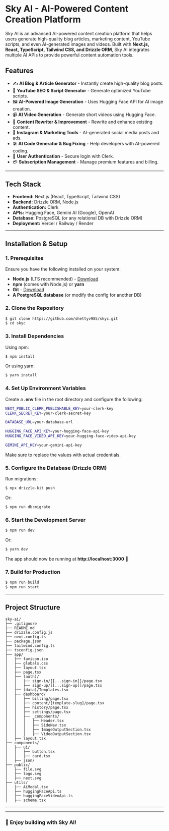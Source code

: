 # Sky AI - AI-Powered Content Creation Platform

Sky AI is an advanced AI-powered content creation platform that helps users generate high-quality blog articles, marketing content, YouTube scripts, and even AI-generated images and videos. Built with **Next.js, React, TypeScript, Tailwind CSS, and Drizzle ORM**, Sky AI integrates multiple AI APIs to provide powerful content automation tools.

## **Features**
- ✍️ **AI Blog & Article Generator** - Instantly create high-quality blog posts.
- 🎥 **YouTube SEO & Script Generator** - Generate optimized YouTube scripts.
- 🖼️ **AI-Powered Image Generation** - Uses Hugging Face API for AI image creation.
- 📹 **AI Video Generation** - Generate short videos using Hugging Face.
- 🔄 **Content Rewriter & Improvement** - Rewrite and enhance existing content.
- 📢 **Instagram & Marketing Tools** - AI-generated social media posts and ads.
- 🛠 **AI Code Generator & Bug Fixing** - Help developers with AI-powered coding.
- 🔑 **User Authentication** - Secure login with Clerk.
- 💳 **Subscription Management** - Manage premium features and billing.

---

## **Tech Stack**
- **Frontend:** Next.js (React, TypeScript, Tailwind CSS)
- **Backend:** Drizzle ORM, Node.js
- **Authentication:** Clerk
- **APIs:** Hugging Face, Gemini AI (Google), OpenAI
- **Database:** PostgreSQL (or any relational DB with Drizzle ORM)
- **Deployment:** Vercel / Railway / Render

---

## **Installation & Setup**

### **1. Prerequisites**
Ensure you have the following installed on your system:
- **Node.js** (LTS recommended) - [Download](https://nodejs.org/)
- **npm** (comes with Node.js) or **yarn**
- **Git** - [Download](https://git-scm.com/)
- **A PostgreSQL database** (or modify the config for another DB)

### **2. Clone the Repository**
```sh
$ git clone https://github.com/shettyv985/skyc.git
$ cd skyc
```

### **3. Install Dependencies**
Using npm:
```sh
$ npm install
```
Or using yarn:
```sh
$ yarn install
```

### **4. Set Up Environment Variables**
Create a **.env** file in the root directory and configure the following:
```sh
NEXT_PUBLIC_CLERK_PUBLISHABLE_KEY=your-clerk-key
CLERK_SECRET_KEY=your-clerk-secret-key

DATABASE_URL=your-database-url

HUGGING_FACE_API_KEY=your-hugging-face-api-key
HUGGING_FACE_VIDEO_API_KEY=your-hugging-face-video-api-key

GEMINI_API_KEY=your-gemini-api-key
```
Make sure to replace the values with actual credentials.

### **5. Configure the Database (Drizzle ORM)**
Run migrations:
```sh
$ npx drizzle-kit push
```
Or:
```sh
$ npm run db:migrate
```

### **6. Start the Development Server**
```sh
$ npm run dev
```
Or:
```sh
$ yarn dev
```
The app should now be running at **http://localhost:3000** 🚀

### **7. Build for Production**
```sh
$ npm run build
$ npm run start
```


---

## **Project Structure**
```
sky-ai/
├── .gitignore
├── README.md
├── drizzle.config.js
├── next.config.ts
├── package.json
├── tailwind.config.ts
├── tsconfig.json
├── app/
│   ├── favicon.ico
│   ├── globals.css
│   ├── layout.tsx
│   ├── page.tsx
│   ├── (auth)/
│   │   ├── sign-in/[[...sign-in]]/page.tsx
│   │   ├── sign-up/[[...sign-up]]/page.tsx
│   ├── (data)/Templates.tsx
│   ├── dashboard/
│   │   ├── billing/page.tsx
│   │   ├── content/[template-slug]/page.tsx
│   │   ├── history/page.tsx
│   │   ├── settings/page.tsx
│   │   ├── _components/
│   │   │   ├── Header.tsx
│   │   │   ├── SideNav.tsx
│   │   │   ├── ImageOutputSection.tsx
│   │   │   ├── VideoOutputSection.tsx
│   ├── layout.tsx
├── components/
│   ├── ui/
│   │   ├── button.tsx
│   │   ├── card.tsx
│   ├── json/
├── public/
│   ├── file.svg
│   ├── logo.svg
│   ├── next.svg
├── utils/
│   ├── AiModal.tsx
│   ├── huggingFaceApi.ts
│   ├── huggingFaceVideoApi.ts
│   ├── schema.tsx
```

---


---
### 🚀 **Enjoy building with Sky AI!**

